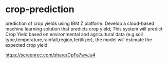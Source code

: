 # crop-prediction
prediction of crop yields using IBM Z platform.
Develop a cloud-based machine learning solution that predicts crop yield;
This system will predict Crop Yield based on environmental and agricultural data (e.g.soil type,temperature,rainfall,region,fertilizer), the model will estimate the expected crop yield.


https://screenrec.com/share/GpFa7wyJu4
